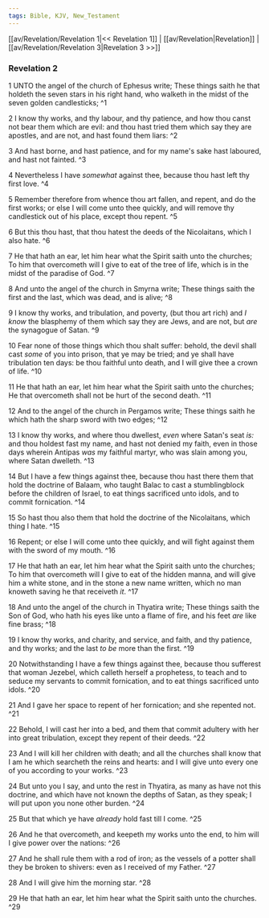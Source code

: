 ```yaml
---
tags: Bible, KJV, New_Testament
---
```


[[av/Revelation/Revelation 1|<< Revelation 1]] | [[av/Revelation|Revelation]] | [[av/Revelation/Revelation 3|Revelation 3 >>]]

### Revelation 2

1 UNTO the angel of the church of Ephesus write; These things saith he that holdeth the seven stars in his right hand, who walketh in the midst of the seven golden candlesticks; ^1

2 I know thy works, and thy labour, and thy patience, and how thou canst not bear them which are evil: and thou hast tried them which say they are apostles, and are not, and hast found them liars: ^2

3 And hast borne, and hast patience, and for my name's sake hast laboured, and hast not fainted. ^3

4 Nevertheless I have _somewhat_ against thee, because thou hast left thy first love. ^4

5 Remember therefore from whence thou art fallen, and repent, and do the first works; or else I will come unto thee quickly, and will remove thy candlestick out of his place, except thou repent. ^5

6 But this thou hast, that thou hatest the deeds of the Nicolaitans, which I also hate. ^6

7 He that hath an ear, let him hear what the Spirit saith unto the churches; To him that overcometh will I give to eat of the tree of life, which is in the midst of the paradise of God. ^7

8 And unto the angel of the church in Smyrna write; These things saith the first and the last, which was dead, and is alive; ^8

9 I know thy works, and tribulation, and poverty, (but thou art rich) and _I_ _know_ the blasphemy of them which say they are Jews, and are not, but _are_ the synagogue of Satan. ^9

10 Fear none of those things which thou shalt suffer: behold, the devil shall cast _some_ of you into prison, that ye may be tried; and ye shall have tribulation ten days: be thou faithful unto death, and I will give thee a crown of life. ^10

11 He that hath an ear, let him hear what the Spirit saith unto the churches; He that overcometh shall not be hurt of the second death. ^11

12 And to the angel of the church in Pergamos write; These things saith he which hath the sharp sword with two edges; ^12

13 I know thy works, and where thou dwellest, _even_ where Satan's seat _is:_ and thou holdest fast my name, and hast not denied my faith, even in those days wherein Antipas _was_ my faithful martyr, who was slain among you, where Satan dwelleth. ^13

14 But I have a few things against thee, because thou hast there them that hold the doctrine of Balaam, who taught Balac to cast a stumblingblock before the children of Israel, to eat things sacrificed unto idols, and to commit fornication. ^14

15 So hast thou also them that hold the doctrine of the Nicolaitans, which thing I hate. ^15

16 Repent; or else I will come unto thee quickly, and will fight against them with the sword of my mouth. ^16

17 He that hath an ear, let him hear what the Spirit saith unto the churches; To him that overcometh will I give to eat of the hidden manna, and will give him a white stone, and in the stone a new name written, which no man knoweth saving he that receiveth _it_. ^17

18 And unto the angel of the church in Thyatira write; These things saith the Son of God, who hath his eyes like unto a flame of fire, and his feet _are_ like fine brass; ^18

19 I know thy works, and charity, and service, and faith, and thy patience, and thy works; and the last _to_ _be_ more than the first. ^19

20 Notwithstanding I have a few things against thee, because thou sufferest that woman Jezebel, which calleth herself a prophetess, to teach and to seduce my servants to commit fornication, and to eat things sacrificed unto idols. ^20

21 And I gave her space to repent of her fornication; and she repented not. ^21

22 Behold, I will cast her into a bed, and them that commit adultery with her into great tribulation, except they repent of their deeds. ^22

23 And I will kill her children with death; and all the churches shall know that I am he which searcheth the reins and hearts: and I will give unto every one of you according to your works. ^23

24 But unto you I say, and unto the rest in Thyatira, as many as have not this doctrine, and which have not known the depths of Satan, as they speak; I will put upon you none other burden. ^24

25 But that which ye have _already_ hold fast till I come. ^25

26 And he that overcometh, and keepeth my works unto the end, to him will I give power over the nations: ^26

27 And he shall rule them with a rod of iron; as the vessels of a potter shall they be broken to shivers: even as I received of my Father. ^27

28 And I will give him the morning star. ^28

29 He that hath an ear, let him hear what the Spirit saith unto the churches. ^29
